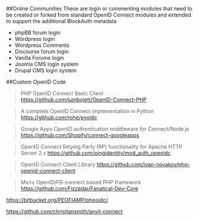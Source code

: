 ##Online Communities
These are login or commenting modules that need to be created or forked from standard OpenID Connect modules and extended to support the additional BlockAuth metadata

* phpBB forum login
* Wordpress login
* Wordpress Comments
* Discourse forum login
* Vanilla Forums login
* Joomla CMS login system
* Drupal CMS login system

##Custom OpenID Code
> PHP OpenID Connect Basic Client
> https://github.com/jumbojett/OpenID-Connect-PHP


> A complete OpenID Connect implementation in Python
> https://github.com/rohe/pyoidc


> Google Apps OpenID authentication middleware for Connect/Node.js
> https://github.com/Shopify/connect-googleapps


> OpenID Connect Relying Party (RP) functionality for Apache HTTP Server 2.x
> https://github.com/pingidentity/mod_auth_openidc


> OpenID Connect Client Library
> https://github.com/ivan-novakov/php-openid-connect-client


> Micro OpenID/FB-connect based PHP framework
> https://github.com/Fizzadar/Fanatical-Dev-Core


https://bitbucket.org/PEOFIAMP/phpoidc/

https://github.com/christiansmith/anvil-connect


